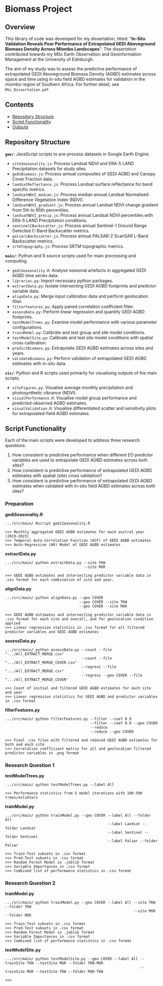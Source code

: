 # Biomass Project

## Overview

This library of code was developed for my dissertation, titled: "**In-Situ Validation Reveals Poor Performance of Extrapolated GEDI Aboveground Biomass Density Across Miombo Landscapes**". The dissertation contributed towards my MSc Earth Observation and Geoinformation Management at the University of Edinburgh.

The aim of my study was to assess the predictive performance of extrapolated GEDI Aboveground Biomass Density (AGBD) estimates across space and time using in-situ field AGBD estimates for validation in the miombo region of Southern Africa. For further detail, see `MSc_Dissertation.pdf`.

## Contents
- [Repository Structure](#Repository-Structure)
- [Script Functionality](#Script-Functionality)
- [Outputs](#Outputs)

## Repository Structure

**`gee/`**: JavaScript scripts to pre-process datasets in Google Earth Engine.

- `siteSeasonality.js`: Process Landsat NDVI and ERA-5 LAND Precipitation datasets for study sites.
- `gediBiomass.js`: Process annual composites of GEDI AGBD and Canopy Cover Fraction data.
- `landsatReflectance.js`: Process Landsat surface reflectance for band specific metrics.
- `landsatNDVI_median.js`: Process median annual Landsat Normalised Difference Vegetation Index (NDVI).
- `landsatNDVI_gradient.js`: Process annual Landsat NDVI change gradient from 5th to 95th percentiles.
- `landsatNDVI_precip.js`: Process annual Landsat NDVI percentiles with ERA-5 LAND Precipitation conditions.
- `sentinelCBackscatter.js`: Process annual Sentinel-1 Ground Range Detected C-Band Backscatter metrics.
- `palsarLBackscatter.js`: Process annual PALSAR-2 ScanSAR L-Band Backscatter metrics.
- `srtmTopography.js`: Process SRTM topographic metrics.
  
**`main/`**: Python and R source scripts used for main processing and computing. 

- `gediSeasonality.R`: Analyse seasonal artefacts in aggregated GEDI AGBD time series data.
- `libraries.py`: Import necessary python packages.
- `extractData.py`: Isolate intersecting GEDI AGBD footprints and predictor variable data.
- `alignData.py`: Merge input calibration data and perform geolocation filter.
- `filterFeatures.py`: Apply paired correlation coefficient filter.
- `assessData.py`: Perform linear regression and quantify GEDI AGBD footprints.
- `testModelTrees.py`: Examine model performance with various parameter configurations.
- `trainModel.py`: Calibrate and test group and site model conditions.
- `testModelSite.py`: Calibrate and test site model conditions with spatial cross calibration.
- `predictBiomass.py`: Extrapolate GEDI AGBD estimates across sites and years.
- `validateBiomass.py`: Perform validation of extrapolated GEDI AGBD estimates with in-situ data.

**`vis/`**: Python and R scripts used primarily for visualising outputs of the main scripts.

- `siteFigures.py`: Visualise average monthly precipitation and photosynthetic vibrance (NDVI).
- `visualPerformance.R`: Visualise model group performance and predicted-observed AGBD estimates.
- `visualValidation.R`: Visualise differentiated scatter and sensitivity plots for extrapolated-field AGBD estimates.


## Script Functionality

Each of the main scripts were developed to address three research questions:
1. How consistent is predictive performance when different EO predictor variables are used to extrapolate GEDI AGBD estimates across both sites?
2. How consistent is predictive performance of extrapolated GEDI AGBD estimates with spatial (site) cross validation?
3. How consistent is predictive performance of extrapolated GEDI AGBD estimates when validated with in-situ field AGBD estimates across both sites?


### Preparation

**gediSeasonality.R**

    .../src/main/ Rscript gediSeasonality.R
    
    >>> Monthly aggregated GEDI AGBD estimates for each austral year (2019-2023)
    >>> Temporal Auto-Correlation Function (ACF) of GEDI AGBD estimates
    >>> Auto-Regressive (AR) Model of GEDI AGBD estimates


**extractData.py**

    .../src/main/ python extractData.py --site TKW
                                        --site MGR
    
    >>> GEDI AGBD estimates and intersecting predictor variable data in .csv format for each combination of site and year.


**alignData.py**

    .../src/main/ python alignData.py --geo COVER
                                      --geo COVER --site TKW
                                      --geo COVER --site MGR
    
    >>> GEDI AGBD estimates and intersecting predictor variable data in .csv format for each site and overall, and for geolocation condition applied
    >>> Linear regression statistics in .csv format for all filtered predictor variables and GEDI AGBD estimates

**assessData.py**

    .../src/main/ python assessData.py --count --file ".../All_EXTRACT_MERGE.csv"
                                       --count --file ".../All_EXTRACT_MERGE_COVER.csv"
                                       --regress --file ".../All_EXTRACT_MERGE.csv"
                                       --regress --geo COVER --file ".../All_EXTRACT_MERGE_COVER"
    
    >>> Count of initial and filtered GEDI AGBD estimates for each site and year
    >>> Linear regression statistics for GEDI AGBD and predictor variables in .csv format

**filterFeatures.py**

    .../src/main/ python filterFeatures.py --filter --coef 0.9
                                           --filter --coef 0.9 --geo COVER
                                           --reduce
                                           --reduce --geo COVER
    
    >>> Final .csv files with filtered and reduced GEDI AGBD estimates for both and each site
    >>> Correlation coefficient matrix for all and geolocation filtered predictor variables in .png format


### Research Question 1

**testModelTrees.py**

    .../src/main/ python testModelTrees.py --label All
    
    >>> Performance statistics from 5 model iterations with 100-500 trees/estimtors    

**trainModel.py**

    .../src/main/ python trainModel.py --geo COVER --label All --folder All
                                                   --label Landsat --folder Landsat
                                                   --label Sentinel --folder Sentinel
                                                   --label Palsar --folder Palsar
    
    >>> Train-Test subsets in .csv format
    >>> Pred-Test subsets in .csv format
    >>> Random Forest Model in .joblib format
    >>> Variable Importances in .csv format
    >>> Combined list of performance statistics in .csv format


### Research Question 2

**trainModel.py**

    .../src/main/ python trainModel.py --geo COVER --label All --site TKW --folder TKW
                                                               --site MGR --folder MGR
    
    >>> Train-Test subsets in .csv format
    >>> Pred-Test subsets in .csv format
    >>> Random Forest Model in .joblib format
    >>> Variable Importances in .csv format
    >>> Combined list of performance statistics in .csv format

**testModelSite.py**

    .../src/main/ python testModelSite.py --geo COVER --label All --trainSite TKW --testSite MGR --folder TKW-MGR
                                                                  --trainSite MGR --testSite TKW --folder MGR-TKW
                                         
    >>> 



